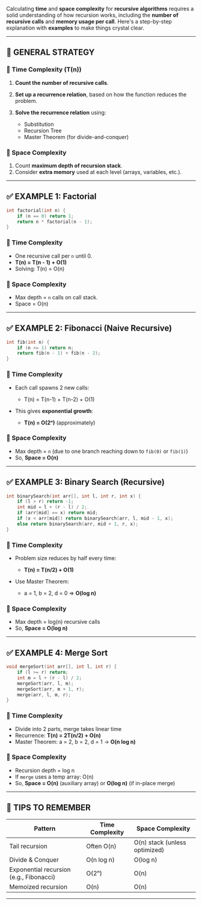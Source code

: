 Calculating **time** and **space complexity** for **recursive algorithms** requires a solid understanding of how recursion works, including the **number of recursive calls** and **memory usage per call**. Here's a step-by-step explanation with **examples** to make things crystal clear.

---

## 🔁 GENERAL STRATEGY

### 🔸 Time Complexity (T(n))

1. **Count the number of recursive calls**.
2. **Set up a recurrence relation**, based on how the function reduces the problem.
3. **Solve the recurrence relation** using:

   * Substitution
   * Recursion Tree
   * Master Theorem (for divide-and-conquer)

### 🔸 Space Complexity

1. Count **maximum depth of recursion stack**.
2. Consider **extra memory** used at each level (arrays, variables, etc.).

---

## ✅ EXAMPLE 1: Factorial

```cpp
int factorial(int n) {
    if (n == 0) return 1;
    return n * factorial(n - 1);
}
```

### 🔹 Time Complexity

* One recursive call per `n` until 0.
* **T(n) = T(n - 1) + O(1)**
* Solving: T(n) = O(n)

### 🔹 Space Complexity

* Max depth = `n` calls on call stack.
* Space = O(n)

---

## ✅ EXAMPLE 2: Fibonacci (Naive Recursive)

```cpp
int fib(int n) {
    if (n <= 1) return n;
    return fib(n - 1) + fib(n - 2);
}
```

### 🔹 Time Complexity

* Each call spawns 2 new calls:

  * T(n) = T(n-1) + T(n-2) + O(1)
* This gives **exponential growth**:

  * **T(n) = O(2ⁿ)** (approximately)

### 🔹 Space Complexity

* Max depth = `n` (due to one branch reaching down to `fib(0)` or `fib(1)`)
* So, **Space = O(n)**

---

## ✅ EXAMPLE 3: Binary Search (Recursive)

```cpp
int binarySearch(int arr[], int l, int r, int x) {
    if (l > r) return -1;
    int mid = l + (r - l) / 2;
    if (arr[mid] == x) return mid;
    if (x < arr[mid]) return binarySearch(arr, l, mid - 1, x);
    else return binarySearch(arr, mid + 1, r, x);
}
```

### 🔹 Time Complexity

* Problem size reduces by half every time:

  * **T(n) = T(n/2) + O(1)**
* Use Master Theorem:

  * a = 1, b = 2, d = 0 ⇒ **O(log n)**

### 🔹 Space Complexity

* Max depth = log(n) recursive calls
* So, **Space = O(log n)**

---

## ✅ EXAMPLE 4: Merge Sort

```cpp
void mergeSort(int arr[], int l, int r) {
    if (l >= r) return;
    int m = l + (r - l) / 2;
    mergeSort(arr, l, m);
    mergeSort(arr, m + 1, r);
    merge(arr, l, m, r);
}
```

### 🔹 Time Complexity

* Divide into 2 parts, merge takes linear time
* Recurrence: **T(n) = 2T(n/2) + O(n)**
* Master Theorem: a = 2, b = 2, d = 1 → **O(n log n)**

### 🔹 Space Complexity

* Recursion depth = log n
* If `merge` uses a temp array: O(n)
* So, **Space = O(n)** (auxiliary array) or **O(log n)** (if in-place merge)

---

## 🧠 TIPS TO REMEMBER

| Pattern                                 | Time Complexity | Space Complexity              |
| --------------------------------------- | --------------- | ----------------------------- |
| Tail recursion                          | Often O(n)      | O(n) stack (unless optimized) |
| Divide & Conquer                        | O(n log n)      | O(log n)                      |
| Exponential recursion (e.g., Fibonacci) | O(2ⁿ)           | O(n)                          |
| Memoized recursion                      | O(n)            | O(n)                          |

---

